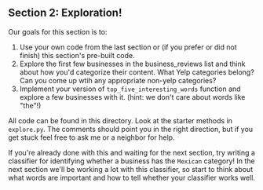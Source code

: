 Section 2: Exploration!
------------------------


Our goals for this section is to:

1. Use your own code from the last section or (if you prefer or did not finish) this section's pre-built code.
2. Explore the first few businesses in the business_reviews list and think about how you'd categorize their content. What Yelp categories belong? Can you come up wtih any appropriate non-yelp categories?
3. Implement your version of `top_five_interesting_words` function and explore a few businesses with it. (hint: we don't care about words like "the"!)


All code can be found in this directory. Look at the starter methods in
`explore.py`. The comments should point you in the right direction, but if
you get stuck feel free to ask me or a neighbor for help.

If you're already done with this and waiting for the next section, try
writing a classifier for identifying whether a business has the `Mexican`
category! In the next section we'll be working a lot with this classifier, so
start to think about what words are important and how to tell whether your
classifier works well.

